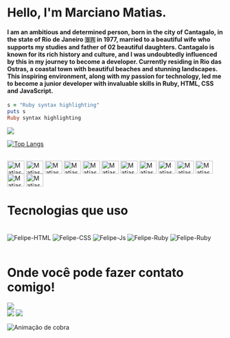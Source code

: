 # Hello, I'm Marciano Matias.
#### I am an ambitious and determined person, born in the city of Cantagalo, in the state of Rio de Janeiro 🇧🇷 in 1977, married to a beautiful wife who supports my studies and father of 02 beautiful daughters. Cantagalo is known for its rich history and culture, and I was undoubtedly influenced by this in my journey to become a developer. Currently residing in Rio das Ostras, a coastal town with beautiful beaches and stunning landscapes. This inspiring environment, along with my passion for technology, led me to become a junior developer with invaluable skills in Ruby, HTML, CSS and JavaScript.

```ruby
s = "Ruby syntax highlighting"
puts s
Ruby syntax highlighting
```

<picture>
<source 
  srcset="https://github-readme-stats.vercel.app/api?username=marcianomatias&show_icons=true&theme=tokyonight"
  media="(prefers-color-scheme: dark)"
/>
<source
  srcset="https://github-readme-stats.vercel.app/api?username=marcianomatias&show_icons=true"
  media="(prefers-color-scheme: dark), (prefers-color-scheme: no-preference)"
/>
<img src="https://github-readme-stats.vercel.app/api?username=marcianomatias&show_icons=true" />
</picture>

[![Top Langs](https://github-readme-stats.vercel.app/api/top-langs/?username=marcianomatias&langs_count=8)](https://github.com/marcianomatias/github-readme-stats)


<div style="display: inline_block"><br>
  <img align="center" alt="Matias-Ruby" height="30" width="40" src="https://cdn.jsdelivr.net/gh/devicons/devicon/icons/ruby/ruby-original-wordmark.svg"/>
  <img align="center" alt="Matias-rl" height="30" width="40" src="https://cdn.jsdelivr.net/gh/devicons/devicon/icons/rails/rails-plain-wordmark.svg"  />
  <img align="center" alt="Matias-HTML" height="30" width="40" src="https://cdn.jsdelivr.net/gh/devicons/devicon/icons/html5/html5-original-wordmark.svg" />
    <img align="center" alt="Matias-Js" height="30" width="40" src="https://cdn.jsdelivr.net/gh/devicons/devicon/icons/javascript/javascript-original.svg" />
  <img align="center" alt="Matias-css" height="30" width="40" src="https://cdn.jsdelivr.net/gh/devicons/devicon/icons/css3/css3-original-wordmark.svg" />
  <img align="center" alt="Matias-Ang" height="30" width="40" src="https://cdn.jsdelivr.net/gh/devicons/devicon/icons/angularjs/angularjs-original.svg" />
  <img align="center" alt="Matias-Doc" height="30" width="40" src="https://cdn.jsdelivr.net/gh/devicons/devicon/icons/docker/docker-original-wordmark.svg" />
  <img align="center" alt="Matias-Postgresql" height="30" width="40" src="https://cdn.jsdelivr.net/gh/devicons/devicon/icons/postgresql/postgresql-original-wordmark.svg" />
 
  <img align="center" alt="Matias-Git" height="30" width="40" src="https://cdn.jsdelivr.net/gh/devicons/devicon/icons/git/git-original-wordmark.svg" />

  <img align="center" alt="Matias-Linux" height="30" width="40" src="https://cdn.jsdelivr.net/gh/devicons/devicon/icons/linux/linux-original.svg" />
  <img align="center" alt="Matias-Unbu" height="30" width="40" src="https://cdn.jsdelivr.net/gh/devicons/devicon/icons/ubuntu/ubuntu-plain-wordmark.svg" />
  <img align="center" alt="Matias-Vscod" height="30" width="40" src="https://cdn.jsdelivr.net/gh/devicons/devicon/icons/vscode/vscode-original-wordmark.svg" />
  <img align="center" alt="Matias-Java" height="30" width="40" src="https://cdn.jsdelivr.net/gh/devicons/devicon/icons/java/java-original-wordmark.svg" />

  
</div>

##
<h1>Tecnologias que uso</h1>

<div> 
  <div style="display: inline_block"><br>
    <img align="center" alt="Felipe-HTML" src="https://img.shields.io/badge/HTML5-E34F26?style=for-the-badge&logo=html5&logoColor=white">
    <img align="center" alt="Felipe-CSS" src="https://img.shields.io/badge/CSS3-1572B6?style=for-the-badge&logo=css3&logoColor=white">
    <img align="center" alt="Felipe-Js" src="https://img.shields.io/badge/JavaScript-F7DF1E?style=for-the-badge&logo=javascript&logoColor=black">
    <img align="center" alt="Felipe-Ruby" src="https://img.shields.io/badge/Ruby-CC342D?style=for-the-badge&logo=ruby&logoColor=white">
    <img align="center" alt="Felipe-Ruby" src="https://img.shields.io/badge/Ruby_on_Rails-CC0000?style=for-the-badge&logo=ruby-on-rails&logoColor=white">
   </div><br>


<div>
   <h1>Onde você pode fazer contato comigo!</h1> 
  
  <a href="https://discord.Marciano Matias#2788/" target="_blank"><img src="https://img.shields.io/badge/Discord-7289DA?style=for-the-badge&logo=discord&logoColor=white"         target="_blank"></a>    
  <a href = "mailto:marcianomatiasdossantos@gmail.com"><img src="https://img.shields.io/badge/-Gmail-%23333?style=for-the-            badge&logo=gmail&logoColor=white" destino ="_blank"></a>
  <a href="https://www.linkedin.com/in/marcianomatias" target="_blank"><img src="https://img.shields.io/badge/-LinkedIn-%230077B5 ?style=for-the-badge&logo=linkedin&logoColor=white" target="_blank"></a>
 
  ![ Animação de cobra ](https://github.com/ubiratan-motta/ubiratan-motta/blob/output/github-contribution-grid-snake.svg)
 
</div>
